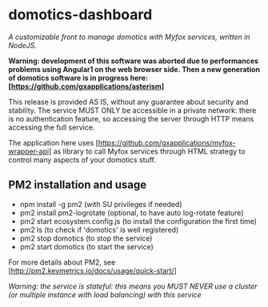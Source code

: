 # domotics-dashboard

_A customizable front to manage domotics with Myfox services, written in NodeJS._

**Warning: development of this software was aborted due to performances problems using Angular1 on the web browser side.
Then a new generation of domotics software is in progress here: [https://github.com/gxapplications/asterism]**

This release is provided AS IS, without any guarantee about security and stability.
The service MUST ONLY be accessible in a private network: there is no authentication feature,
so accessing the server through HTTP means accessing the full service.

The application here uses [https://github.com/gxapplications/myfox-wrapper-api] as library to
call Myfox services through HTML strategy to control many aspects of your domotics stuff.


## PM2 installation and usage

- npm install -g pm2 (with SU privileges if needed)
- pm2 install pm2-logrotate (optional, to have auto log-rotate feature)
- pm2 start ecosystem.config.js (to install the configuration the first time)
- pm2 ls (to check if 'domotics' is well registered)
- pm2 stop domotics (to stop the service)
- pm2 start domotics (to start the service)

For more details about PM2, see [http://pm2.keymetrics.io/docs/usage/quick-start/]

_Warning: the service is stateful: this means you MUST NEVER use a cluster
(or multiple instance with load balancing) with this service_
